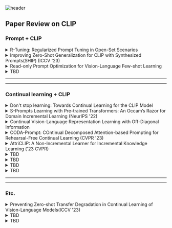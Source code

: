 ![header](https://capsule-render.vercel.app/api?type=shark&color=auto&height=200&section=header&text=CLIP%20study&fontSize=60&&animation=fadeIn&fontAlignY=30)

## Paper Review on CLIP



  
### Prompt + CLIP
<details>
<summary>R-Tuning: Regularized Prompt Tuning in Open-Set Scenarios</summary> <br/> 
  
* **Problem**
  
&nbsp;&nbsp;&nbsp;&nbsp;&nbsp;&nbsp;&nbsp;: OOD performance drops significantly with the increase of the in-distribution classes



* **Method**


     &nbsp;&nbsp;&nbsp;1) Extend the range of words forming texts (R-Tuning)
    <img width="600" alt="스크린샷 2023-11-08 오후 6 54 33" src="https://github.com/mjoo-lee/CLIP_study/assets/110808006/0f9338f3-5df8-4815-bf1a-e331dd83c2fd">

     &nbsp;&nbsp;&nbsp;2) Combinatorial Tuning and Testing (CTT)

    <img width="600" alt="스크린샷 2023-11-08 오후 6 57 55" src="https://github.com/mjoo-lee/CLIP_study/assets/110808006/a1ff0ba8-90bb-43c9-9c89-1490a20d7424"><br/> 



* **Experiment Setting**

&nbsp;&nbsp;&nbsp;&nbsp;&nbsp;&nbsp;&nbsp;: Unknown Detection + Detailed Open-set Recognition 

</details>


<details>
<summary>Improving Zero-Shot Generalization for CLIP with Synthesized Prompts(SHIP) (ICCV '23) </summary><br/>

  
* **Problem**
  
&nbsp;&nbsp;&nbsp;&nbsp;&nbsp;&nbsp;&nbsp;: Develop a fine-tuning approach that can effectively recognize both categories with/without available data


* **Method**

&nbsp;&nbsp;&nbsp;&nbsp;&nbsp;&nbsp;&nbsp;Model learns the mapping from visual features to token embedding space via the VAE process
<img width="607" alt="스크린샷 2023-11-08 오후 8 40 26" src="https://github.com/mjoo-lee/CLIP_study/assets/110808006/183a1116-cd72-4b03-9207-84e380d7af38">



* **Experiment Settings**

  
&nbsp;&nbsp;&nbsp;&nbsp;&nbsp;&nbsp;&nbsp;bse-to-new + cross-dataset transfer(trained on ImageNet, evalueated on target datasets) </br>
&nbsp;&nbsp;&nbsp;&nbsp;&nbsp;&nbsp;&nbsp;+ generalized zero-shot classification(trained on seen class, evaluated on mixture of seen/unseen class test dataset)

</details>

<details>
<summary>Read-only Prompt Optimization for Vision-Language Few-shot Learning</summary><br/>

  
* **Problem**
  
&nbsp;&nbsp;&nbsp;&nbsp;&nbsp;&nbsp;&nbsp;: Prompt tuning methods shift internal representation through attention mechanism, which negatively impact the robustness and</br> 
&nbsp;&nbsp;&nbsp;&nbsp;&nbsp;&nbsp;&nbsp;&nbsp;generalization of the model in data-deficient(=few-shot) settings.


* **Method**

&nbsp;&nbsp;&nbsp;&nbsp;&nbsp;&nbsp;&nbsp;Read-only Prompt Optimization(RPO)</br>
&nbsp;&nbsp;&nbsp;&nbsp;&nbsp;&nbsp;&nbsp;Prompts concatenated to the input of the visual and text encoders are processed with masked attention to avoid the impact on the &nbsp;&nbsp;&nbsp;&nbsp;&nbsp;&nbsp;&nbsp;internal representation of CLIP.


&nbsp;&nbsp;&nbsp;&nbsp;&nbsp;&nbsp;&nbsp;<img width="635" alt="스크린샷 2023-11-08 오후 8 50 58" src="https://github.com/mjoo-lee/CLIP_study/assets/110808006/4f27d9c9-1f39-49be-8cb3-3f520c98e94c">&nbsp;&nbsp;&nbsp;<img width="323" alt="스크린샷 2023-11-08 오후 8 52 40" src="https://github.com/mjoo-lee/CLIP_study/assets/110808006/af3e358a-1d07-463e-aea7-1003ab87088a">


* **Experiment Settings**

  
&nbsp;&nbsp;&nbsp;&nbsp;&nbsp;&nbsp;&nbsp;Base-to-new generalization(16-shot) + Domain generalization

</details>


<details>
<summary>TBD</summary><br/>

  
* **Problem**
  
&nbsp;&nbsp;&nbsp;&nbsp;&nbsp;&nbsp;&nbsp;: Ability to infer samples that are not in its training data distribution is still weak.


* **Method**

&nbsp;&nbsp;&nbsp;&nbsp;&nbsp;&nbsp;&nbsp;



* **Experiment Settings**
&nbsp;&nbsp;&nbsp;&nbsp;&nbsp;&nbsp;&nbsp;

</details>



-------
------

### Continual learning + CLIP
<details>
<summary>Don't stop learning: Towards Continual Learning for the CLIP Model</summary><br/>

* **Problem**
  
&nbsp;&nbsp;&nbsp;&nbsp;&nbsp;&nbsp;&nbsp;: Decreased zero-shot performance after fine-tuning


* **Method**

&nbsp;&nbsp;&nbsp;&nbsp;&nbsp;&nbsp;&nbsp;Learning without Forgetting via Replayed Vocabularies (VR-LwF)
    <img width="542" alt="스크린샷 2023-11-08 오후 7 20 13" src="https://github.com/mjoo-lee/CLIP_study/assets/110808006/4dd3f9af-f8fe-4538-bd0c-1d38fc5386dd">



* **Experiment Settings**
  
&nbsp;&nbsp;&nbsp;&nbsp;&nbsp;&nbsp;&nbsp;: UT-Acc (updated task) + ZS-Acc (zero-shot) + Retrieval + Bwt(Backward transfer)
</details>


<details>
<summary>S-Prompts Learning with Pre-trained Transformers: An Occam’s Razor for Domain Incremental Learning (NeurIPS '22)</summary><br/>
  
* **Problem**
  
&nbsp;&nbsp;&nbsp;&nbsp;&nbsp;&nbsp;&nbsp;: Prompting methods(DyTox, L2P) aim at learning task/domain-specific prompts dependently across domains, leading to mix up in &nbsp;&nbsp;&nbsp;&nbsp;&nbsp;&nbsp;&nbsp;&nbsp;the subspaces of old/new knowledge


* **Method**

&nbsp;&nbsp;&nbsp;&nbsp;&nbsp;&nbsp;&nbsp;Learned expert knowledge for each domain is finally gathered in a pool
 <img width="500" alt="스크린샷 2023-11-08 오후 7 50 52" src="https://github.com/mjoo-lee/CLIP_study/assets/110808006/d842034c-a915-45a4-b5d8-60fa82d5a389">  <img width="500" alt="스크린샷 2023-11-08 오후 7 51 32" src="https://github.com/mjoo-lee/CLIP_study/assets/110808006/9aafce57-a36d-4b25-b33b-5bbf5d0baf9a">

 
&nbsp;&nbsp;&nbsp;&nbsp;&nbsp;1) K-Means to store the centroids for each domain during training</br>
&nbsp;&nbsp;&nbsp;&nbsp;&nbsp;2) K-NN to search for the nearest centroid of the given test image feature to identify its domain during inference.</br>
&nbsp;&nbsp;&nbsp;&nbsp;&nbsp;3) Both K-Means and K-NN are performed on the feature space of the fixed pre-trained transformer without using any prompt



* **Experiment Settings**


&nbsp;&nbsp;&nbsp;&nbsp;&nbsp;&nbsp;&nbsp;DIL (Forward Classification Accuracy)

</details>





<details>
<summary>Continual Vision-Language Representation Learning with Off-Diagonal Information</summary><br/>

  
* **Problem**
  
&nbsp;&nbsp;&nbsp;&nbsp;&nbsp;&nbsp;&nbsp;: Ability to infer samples that are not in its training data distribution is still weak.


* **Method**

&nbsp;&nbsp;&nbsp;&nbsp;&nbsp;&nbsp;&nbsp;✔️ Analyze the changes in the model’s representation space from a spatial geometry perspective during continual CLIP training 

&nbsp;&nbsp;&nbsp;&nbsp;&nbsp;&nbsp;&nbsp;1) Intra-modal rotation : same sample's vision representation vector from different training phases' vision encoder</br>
&nbsp;&nbsp;&nbsp;&nbsp;&nbsp;&nbsp;&nbsp;(Rotation-Angle Matrix(RAM))


   &nbsp;&nbsp;&nbsp;&nbsp;<img width="328" alt="스크린샷 2023-11-08 오후 8 10 44" src="https://github.com/mjoo-lee/CLIP_study/assets/110808006/6fcd05ba-4e0b-46e5-be9a-4c59ae8bd9c1">

&nbsp;&nbsp;&nbsp;&nbsp;&nbsp;&nbsp;&nbsp;2) Inter-modal rotation : space rotations of the two encoders from different training phases


   &nbsp;&nbsp;&nbsp;&nbsp;<img width="323" alt="스크린샷 2023-11-08 오후 8 20 22" src="https://github.com/mjoo-lee/CLIP_study/assets/110808006/f52e654e-ad71-4b0c-82ac-71e887bc16ff"></br>



  &nbsp;&nbsp;&nbsp;&nbsp;<img width="590" alt="스크린샷 2023-11-08 오후 8 20 45" src="https://github.com/mjoo-lee/CLIP_study/assets/110808006/6bbaa5ee-61a5-444a-a06d-3f21f70a10d2">



* **Experiment Settings**


&nbsp;&nbsp;&nbsp;&nbsp;&nbsp;&nbsp;&nbsp;Train CLIP on sub-datasets sequentially
</details>


<details>
<summary>CODA-Prompt: COntinual Decomposed Attention-based Prompting for Rehearsal-Free Continual Learning (CVPR '23) </summary><br/>

  
* **Problem**
  
&nbsp;&nbsp;&nbsp;&nbsp;&nbsp;&nbsp;&nbsp;: Prompt-based approaches(L2P, DualPrompt) reduce forgetting by sacrificing new task accuracy. </br> 
&nbsp;&nbsp;&nbsp;&nbsp;&nbsp;&nbsp;&nbsp;&nbsp; Also, Expanding prompt size does not increase the plasticity.


* **Method**

&nbsp;&nbsp;&nbsp;&nbsp;&nbsp;&nbsp;&nbsp;<img width="258" alt="스크린샷 2023-11-15 오후 2 47 50" src="https://github.com/mjoo-lee/CLIP_study/assets/110808006/9b65888c-cdf6-44c7-b120-911a499cdbe5">
&nbsp;&nbsp;&nbsp;&nbsp;&nbsp;&nbsp;&nbsp; <img width="489" alt="스크린샷 2023-11-15 오후 2 48 14" src="https://github.com/mjoo-lee/CLIP_study/assets/110808006/4bd97cda-6a74-4043-9db6-565af8ba23c3"></br> 
&nbsp;&nbsp;&nbsp;&nbsp;&nbsp;&nbsp;&nbsp; ✔️ Replace learnable prompt parameter p with a weighted summation over the prompt components </br>
&nbsp;&nbsp;&nbsp;&nbsp;&nbsp;&nbsp;&nbsp; ✔️ Loss : <img width="244" alt="스크린샷 2023-11-15 오후 2 50 57" src="https://github.com/mjoo-lee/CLIP_study/assets/110808006/dfb0854f-cb62-47d2-a3bf-780e5c2bdb53"></br></br>
&nbsp;&nbsp;&nbsp;&nbsp;&nbsp;&nbsp;&nbsp; :star2: Interesting point : orthogonality of accumulated prompts help continual learning



* **Experiment Settings**

&nbsp;&nbsp;&nbsp;&nbsp;&nbsp;&nbsp;&nbsp; Class incremental learning + dual-shift (random selection of classes & domains during each task)

</details>



<details>
<summary>AttriCLIP: A Non-Incremental Learner for Incremental Knowledge Learning ('23 CVPR) </summary><br/>

  
* **Problem**

&nbsp;&nbsp;&nbsp;&nbsp;&nbsp;&nbsp;&nbsp;: There exist limitations of conventional continual learning </br> 
&nbsp;&nbsp;&nbsp;&nbsp;&nbsp;&nbsp;&nbsp;1) Learns sequentially arrived tasks or classes with a shared model (**overwriting** → catastrophic forgetting) </br>
&nbsp;&nbsp;&nbsp;&nbsp;&nbsp;&nbsp;&nbsp;2) Classifier needs to be expanded to recognize novel classes </br></br> 



* **Method**

&nbsp;&nbsp;&nbsp;&nbsp;&nbsp;&nbsp;&nbsp;<img width="400" alt="스크린샷 2023-11-23 오후 2 23 06" src="https://github.com/mjoo-lee/CLIP_study/assets/110808006/71c8bd7a-5c31-4ea2-a5e0-06aebbca4fc0"> </br> 
------------------------
<img width="600" alt="스크린샷 2023-11-23 오후 2 22 51" src="https://github.com/mjoo-lee/CLIP_study/assets/110808006/240b3d2d-3793-476b-9789-48c52c398be3">




* **Experiment Settings**
  
&nbsp;&nbsp;&nbsp;&nbsp;&nbsp;&nbsp;&nbsp;✔️ Datasets </br>
&nbsp;&nbsp;&nbsp;&nbsp;&nbsp;&nbsp;&nbsp;• CIFAR100, ImageNet100 : split into 10 tasks with 10 classes in each task </br>  

&nbsp;&nbsp;&nbsp;&nbsp;&nbsp;&nbsp;&nbsp;✔️ Training details</br>
&nbsp;&nbsp;&nbsp;&nbsp;&nbsp;&nbsp;&nbsp;• 10 epochs on each incremental task for all dataset </br>
&nbsp;&nbsp;&nbsp;&nbsp;&nbsp;&nbsp;&nbsp;• Prompt length M= 12</br>
&nbsp;&nbsp;&nbsp;&nbsp;&nbsp;&nbsp;&nbsp;• Number of attributes in the bank N= 10</br>
&nbsp;&nbsp;&nbsp;&nbsp;&nbsp;&nbsp;&nbsp;• Number of selected attributed C= 3</br></br>




* **Feedbacks**
  
&nbsp;&nbsp;&nbsp;&nbsp;&nbsp;&nbsp;&nbsp; How did it prevent catastrophic forgetting? 
</details>


<details>
<summary>TBD</summary><br/>

  
* **Problem**
  
&nbsp;&nbsp;&nbsp;&nbsp;&nbsp;&nbsp;&nbsp;: 


* **Method**

&nbsp;&nbsp;&nbsp;&nbsp;&nbsp;&nbsp;&nbsp;



* **Experiment Settings**
&nbsp;&nbsp;&nbsp;&nbsp;&nbsp;&nbsp;&nbsp;

</details>



<details>
<summary>TBD</summary><br/>

  
* **Problem**
  
&nbsp;&nbsp;&nbsp;&nbsp;&nbsp;&nbsp;&nbsp;:


* **Method**

&nbsp;&nbsp;&nbsp;&nbsp;&nbsp;&nbsp;&nbsp;



* **Experiment Settings**
&nbsp;&nbsp;&nbsp;&nbsp;&nbsp;&nbsp;&nbsp;

</details>


<details>
<summary>TBD</summary><br/>

  
* **Problem**
  
&nbsp;&nbsp;&nbsp;&nbsp;&nbsp;&nbsp;&nbsp;: 


* **Method**

&nbsp;&nbsp;&nbsp;&nbsp;&nbsp;&nbsp;&nbsp;



* **Experiment Settings**
&nbsp;&nbsp;&nbsp;&nbsp;&nbsp;&nbsp;&nbsp;

</details>

<details>
<summary>TBD</summary><br/>

  
* **Problem**
  
&nbsp;&nbsp;&nbsp;&nbsp;&nbsp;&nbsp;&nbsp;: A


* **Method**

&nbsp;&nbsp;&nbsp;&nbsp;&nbsp;&nbsp;&nbsp;



* **Experiment Settings**
&nbsp;&nbsp;&nbsp;&nbsp;&nbsp;&nbsp;&nbsp;

</details>






-------
------
### Etc.
<details>
<summary>Preventing Zero-shot Transfer Degradation in Continual Learning of Vision-Language Models(ICCV '23)</summary><br/>

  
* **Problem**
  
&nbsp;&nbsp;&nbsp;&nbsp;&nbsp;&nbsp;&nbsp;: Increased continual learning performance at the cost of sacrificing zero-shot performance


* **Method**

&nbsp;&nbsp;&nbsp;&nbsp;&nbsp;&nbsp;&nbsp;1) Distillation in Feature Space </br> 
&nbsp;&nbsp;&nbsp;&nbsp;&nbsp;&nbsp;&nbsp;&nbsp;<img width="498" alt="스크린샷 2023-11-23 오후 2 10 14" src="https://github.com/mjoo-lee/CLIP_study/assets/110808006/417f58f0-ea3c-40f1-9ae3-61137f7434a9">  </br> </br> 
&nbsp;&nbsp;&nbsp;&nbsp;&nbsp;&nbsp;&nbsp;✔️ Data source - Reference dataset, general image(ImageNet)  </br> 
&nbsp;&nbsp;&nbsp;&nbsp;&nbsp;&nbsp;&nbsp;✔️ Teacher model - Pretrained CLIP  </br> </br>

&nbsp;&nbsp;&nbsp;&nbsp;&nbsp;&nbsp;&nbsp;2) Weight Ensemble in Parameter Space </br> </br>
&nbsp;&nbsp;&nbsp;&nbsp;&nbsp;&nbsp;&nbsp;&nbsp;<img width="246" alt="스크린샷 2023-11-23 오후 2 11 54" src="https://github.com/mjoo-lee/CLIP_study/assets/110808006/78a80e91-06f6-4e7d-b1f4-12364eac9d5e"> </br>


* **Experiment Settings**
  
&nbsp;&nbsp;&nbsp;&nbsp;&nbsp;&nbsp;&nbsp;Multi-domain Task Incremental Learning (MTIL) </br></br>
&nbsp;&nbsp;&nbsp;&nbsp;&nbsp;&nbsp;&nbsp;✔️ Consists of 11 tasks, total number of 1,201 classes </br>
&nbsp;&nbsp;&nbsp;&nbsp;&nbsp;&nbsp;&nbsp;<img width="302" alt="스크린샷 2023-11-23 오후 2 13 46" src="https://github.com/mjoo-lee/CLIP_study/assets/110808006/a11d9471-c509-4938-af5e-6475ada68edd">&nbsp;&nbsp;<img width="400" alt="스크린샷 2023-11-23 오후 2 17 48" src="https://github.com/mjoo-lee/CLIP_study/assets/110808006/cd6f0ad1-b2c1-451d-bd04-189fbf189343">


</details>

<details>
<summary>TBD</summary><br/>

  
* **Problem**
  
&nbsp;&nbsp;&nbsp;&nbsp;&nbsp;&nbsp;&nbsp;: 


* **Method**

&nbsp;&nbsp;&nbsp;&nbsp;&nbsp;&nbsp;&nbsp;



* **Experiment Settings**
&nbsp;&nbsp;&nbsp;&nbsp;&nbsp;&nbsp;&nbsp;

</details>

<details>
<summary>TBD</summary><br/>

  
* **Problem**
  
&nbsp;&nbsp;&nbsp;&nbsp;&nbsp;&nbsp;&nbsp;: 


* **Method**

&nbsp;&nbsp;&nbsp;&nbsp;&nbsp;&nbsp;&nbsp;



* **Experiment Settings**
&nbsp;&nbsp;&nbsp;&nbsp;&nbsp;&nbsp;&nbsp;

</details>
